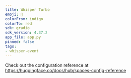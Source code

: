 ```yaml
---
title: Whisper Turbo
emoji: 🤯
colorFrom: indigo
colorTo: red
sdk: gradio
sdk_version: 4.37.2
app_file: app.py
pinned: false
tags:
- whisper-event
---
```


Check out the configuration reference at https://huggingface.co/docs/hub/spaces-config-reference